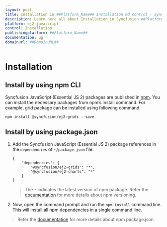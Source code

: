 ```yaml
---
layout: post
title: Installation in ##Platform_Name## Installation md control | Syncfusion
description: Learn here all about Installation in Syncfusion ##Platform_Name## Installation md control of Syncfusion Essential JS 2 and more.
platform: ej2-javascript
control: Installation 
publishingplatform: ##Platform_Name##
documentation: ug
domainurl: ##DomainURL##
---
```


# Installation

## Install by using npm CLI

Syncfusion JavaScript (Essential JS 2) packages are published in [npm](https://www.npmjs.com/search?q=scope:syncfusion). You can install the necessary packages from npm’s install command. For example, grid package can be installed using following command.

```
npm install @syncfusion/ej2-grids --save
```

## Install by using package.json

1. Add the Syncfusion JavaScript (Essential JS 2) package references in the `dependencies` of `~/package.json` file.

    ```
    {
        "dependencies": {
            "@syncfusion/ej2-grids": "*",
            "@syncfusion/ej2-charts": "*"
        }
    }
    ```
    > The `*` indicates the latest version of npm package. Refer the [documentation](https://docs.npmjs.com/misc/semver#versions) for more details about npm versioning.

2. Now, open the command prompt and run the `npm install` command line. This will install all npm dependencies in a single command line.

> Refer the [documentation](https://docs.npmjs.com/files/package.json) for more details about npm package.json